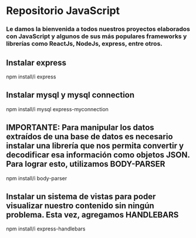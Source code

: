 # Repositorio JavaScript

### Le damos la bienvenida a todos nuestros proyectos elaborados con JavaScript y algunos de sus más populares frameworks y librerías como ReactJs, NodeJs, express, entre otros.

## Instalar express
npm install/i express

## Instalar mysql y mysql connection
npm install/i mysql express-myconnection

## IMPORTANTE: Para manipular los datos extraídos de una base de datos es necesario instalar una librería que nos permita convertir y decodificar esa información como objetos JSON. Para lograr esto, utilizamos BODY-PARSER
npm install/i body-parser

## Instalar un sistema de vistas para poder visualizar nuestro contenido sin ningún problema. Esta vez, agregamos HANDLEBARS
npm install/i express-handlebars